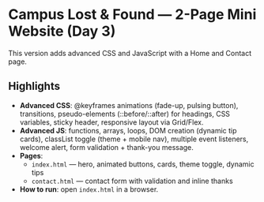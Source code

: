 # Campus Lost & Found — 2-Page Mini Website (Day 3)

This version adds advanced CSS and JavaScript with a Home and Contact page.

## Highlights
- **Advanced CSS**: @keyframes animations (fade-up, pulsing button), transitions, pseudo-elements (::before/::after) for headings, CSS variables, sticky header, responsive layout via Grid/Flex.
- **Advanced JS**: functions, arrays, loops, DOM creation (dynamic tip cards), classList toggle (theme + mobile nav), multiple event listeners, welcome alert, form validation + thank-you message.
- **Pages**:
  - `index.html` — hero, animated buttons, cards, theme toggle, dynamic tips
  - `contact.html` — contact form with validation and inline thanks
- **How to run**: open `index.html` in a browser.
